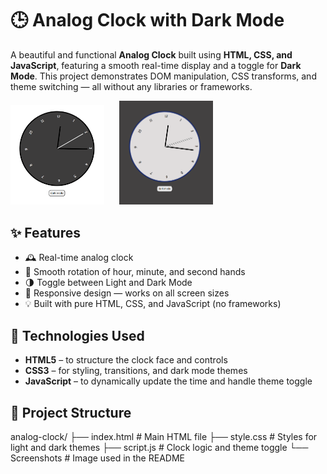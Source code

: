 # 🕒 Analog Clock with Dark Mode

A beautiful and functional **Analog Clock** built using **HTML, CSS, and JavaScript**, featuring a smooth real-time display and a toggle for **Dark Mode**. This project demonstrates DOM manipulation, CSS transforms, and theme switching — all without any libraries or frameworks.

<img src="./Screenshots/Capture.PNG" alt="Image 1" width="150" style="margin-right:20px;" /> <img src="./Screenshots/Capture2.PNG" alt="Image 2" width="150" />

## ✨ Features

- 🕰️ Real-time analog clock
- 🎯 Smooth rotation of hour, minute, and second hands
- 🌗 Toggle between Light and Dark Mode
- 📱 Responsive design — works on all screen sizes
- 💡 Built with pure HTML, CSS, and JavaScript (no frameworks)

## 🚀 Technologies Used

- **HTML5** – to structure the clock face and controls  
- **CSS3** – for styling, transitions, and dark mode themes  
- **JavaScript** – to dynamically update the time and handle theme toggle

## 📂 Project Structure

analog-clock/
├── index.html # Main HTML file
├── style.css # Styles for light and dark themes
├── script.js # Clock logic and theme toggle
└── Screenshots # Image used in the README